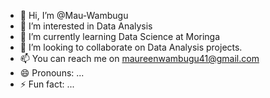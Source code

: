 - 👋 Hi, I’m @Mau-Wambugu
- 👀 I’m interested in Data Analysis
- 🌱 I’m currently learning Data Science at Moringa
- 💞️ I’m looking to collaborate on Data Analysis projects.
- 📫 You can reach me on maureenwambugu41@gmail.com
- 😄 Pronouns: ...
- ⚡ Fun fact: ...

<!---
Mau-Wambugu/Mau-Wambugu is a ✨ special ✨ repository because its `README.md` (this file) appears on your GitHub profile.
You can click the Preview link to take a look at your changes.
--->
